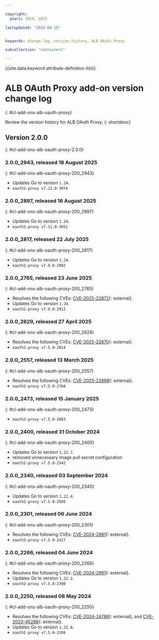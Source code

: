 ```yaml
---

copyright:
  years: 2024, 2025

lastupdated: "2025-08-19"


keywords: change log, version history, ALB OAuth Proxy

subcollection: "containers"

---
```


{{site.data.keyword.attribute-definition-list}}




# ALB OAuth Proxy add-on version change log
{: #cl-add-ons-alb-oauth-proxy}

Review the version history for ALB OAuth Proxy.
{: shortdesc}



## Version 2.0.0
{: #cl-add-ons-alb-oauth-proxy-2.0.0}


### 2.0.0_2943, released 18 August 2025
{: #cl-add-ons-alb-oauth-proxy-200_2943}

- Updates Go to version `1.24`.
- `oauth2-proxy v7.11.0-3074`

### 2.0.0_2897, released 16 August 2025
{: #cl-add-ons-alb-oauth-proxy-200_2897}

- Updates Go to version `1.24`.
- `oauth2-proxy v7.11.0-3052`

### 2.0.0_2817, released 22 July 2025
{: #cl-add-ons-alb-oauth-proxy-200_2817}

- Updates Go to version `1.24`.
- `oauth2-proxy v7.9.0-2982`

### 2.0.0_2765, released 23 June 2025
{: #cl-add-ons-alb-oauth-proxy-200_2765}

- Resolves the following CVEs: [CVE-2025-22872](https://nvd.nist.gov/vuln/detail/CVE-2025-22872){: external}.
- Updates Go to version `1.24`.
- `oauth2-proxy v7.9.0-2912`

### 2.0.0_2629, released 27 April 2025
{: #cl-add-ons-alb-oauth-proxy-200_2629}

- Resolves the following CVEs: [CVE-2025-22870](https://nvd.nist.gov/vuln/detail/CVE-2025-22870){: external}.
- `oauth2-proxy v7.5.0-2814`

### 2.0.0_2557, released 13 March 2025
{: #cl-add-ons-alb-oauth-proxy-200_2557}

- Resolves the following CVEs: [CVE-2025-22868](https://nvd.nist.gov/vuln/detail/CVE-2025-22868){: external}.
- `oauth2-proxy v7.5.0-2760`

### 2.0.0_2473, released 15 January 2025
{: #cl-add-ons-alb-oauth-proxy-200_2473}

- `oauth2-proxy v7.5.0-2683`

### 2.0.0_2400, released 31 October 2024
{: #cl-add-ons-alb-oauth-proxy-200_2400}

- Updates Go to version `1.22.7`.
- removed unnecessary image pull secret configuration 
- `oauth2-proxy v7.5.0-2542`

### 2.0.0_2340, released 03 September 2024
{: #cl-add-ons-alb-oauth-proxy-200_2340}

- Updates Go to version `1.22.4`.
- `oauth2-proxy v7.5.0-2505`

### 2.0.0_2301, released 06 June 2024
{: #cl-add-ons-alb-oauth-proxy-200_2301}

- Resolves the following CVEs: [CVE-2024-2961](https://nvd.nist.gov/vuln/detail/CVE-2024-2961){: external}.
- `oauth2-proxy v7.5.0-2417`

### 2.0.0_2266, released 04 June 2024
{: #cl-add-ons-alb-oauth-proxy-200_2266}

- Resolves the following CVEs: [CVE-2024-2961](https://nvd.nist.gov/vuln/detail/CVE-2024-2961){: external}.
- Updates Go to version `1.22.3`.
- `oauth2-proxy v7.5.0-2390`

### 2.0.0_2250, released 08 May 2024
{: #cl-add-ons-alb-oauth-proxy-200_2250}

- Resolves the following CVEs: [CVE-2024-24786](https://nvd.nist.gov/vuln/detail/CVE-2024-24786){: external}, and [CVE-2023-45288](https://nvd.nist.gov/vuln/detail/CVE-2023-45288){: external}.
- Updates Go to version `1.22.0`.
- `oauth2-proxy v7.5.0-2356`

